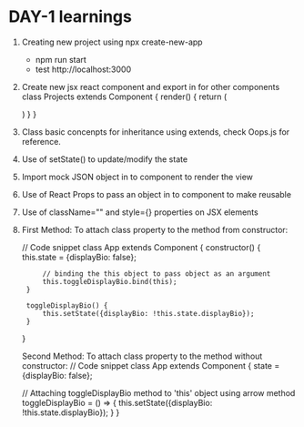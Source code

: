 # DAY-1 learnings
1. Creating new project using npx create-new-app <project-name>
    - npm run start
    - test http://localhost:3000
2. Create new jsx react component and export in for other components
    class Projects extends Component {
        render() {
            return (
                <div></div>
            )
        }
    }
3. Class basic concenpts for inheritance using extends, check Oops.js for reference.
4. Use of setState() to update/modify the state
5. Import mock JSON object in to component to render the view
6. Use of React Props to pass an object in to component to make reusable
7. Use of className="" and style={} properties on JSX elements
8. First Method: To attach class property to the method from constructor:

    // Code snippet
    class App extends Component {
        constructor() {
            this.state = {displayBio: false};

            // binding the this object to pass object as an argument
            this.toggleDisplayBio.bind(this);
        }

        toggleDisplayBio() {
            this.setState({displayBio: !this.state.displayBio});
        }
    }

    Second Method: To attach class property to the method without constructor:
    // Code snippet
    class App extends Component {
        state = {displayBio: false};

    // Attaching toggleDisplayBio method to 'this' object using arrow method
        toggleDisplayBio = () => {
            this.setState({displayBio: !this.state.displayBio});
        }
    }

